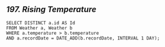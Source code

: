 *197. Rising Temperature*
-------------------------------------

```
SELECT DISTINCT a.id AS Id
FROM Weather a, Weather b
WHERE a.temperature > b.temperature 
AND a.recordDate = DATE_ADD(b.recordDate, INTERVAL 1 DAY);
```